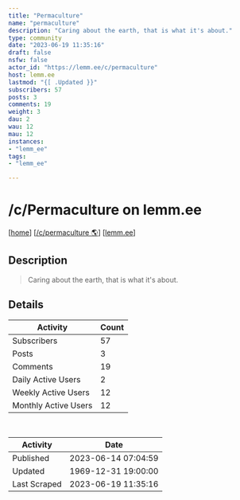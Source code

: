 ```yaml
---
title: "Permaculture" 
name: "permaculture"
description: "Caring about the earth, that is what it's about."
type: community
date: "2023-06-19 11:35:16"
draft: false
nsfw: false
actor_id: "https://lemm.ee/c/permaculture"
host: lemm.ee
lastmod: "{[ .Updated }}"
subscribers: 57
posts: 3
comments: 19
weight: 3
dau: 2
wau: 12
mau: 12
instances:
- "lemm_ee"
tags: 
- "lemm_ee"

---
```


# /c/Permaculture on lemm.ee

[[home](/)]
[[/c/permaculture 🌎](https://lemm.ee/c/permaculture)]
[[lemm.ee](/instances/lemm_ee)]


## Description 

<blockquote class="description">
Caring about the earth, that is what it's about.
</blockquote>


## Details

| Activity | Count  |
|----------------------|---|
| Subscribers          | 57 |
| Posts                | 3  |
| Comments             | 19  |
| Daily Active Users   | 2  |
| Weekly Active Users  | 12  |
| Monthly Active Users | 12  |

<br>

| Activity | Date |
|----------------------|---|
| Published            | 2023-06-14 07:04:59 |
| Updated              | 1969-12-31 19:00:00 |
| Last Scraped         | 2023-06-19 11:35:16 |
